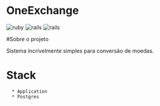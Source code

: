 **OneExchange**
===================

![ruby](https://img.shields.io/badge/Ruby-2.4.1-red.svg)
![rails](https://img.shields.io/badge/Rails-5.1.0-red.svg)
![rails](https://img.shields.io/docker/automated/jrottenberg/ffmpeg.svg)

#Sobre o projeto

Sistema incrívelmente simples para conversão de moedas. 

# Stack
```
  * Application  
  * Postgres
```
